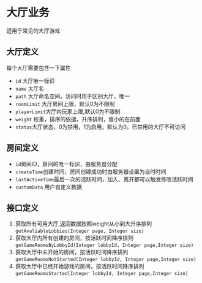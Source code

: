 # 大厅业务
适用于常见的大厅游戏
## 大厅定义
每个大厅需要包含一下属性
* `id` 大厅唯一标识
* `name` 大厅名
* `path` 大厅命名空间，访问时用于区别大厅，唯一
* `roomLimit` 大厅房间上限，默认0为不限制
* `playerLimit`大厅内玩家上限,默认0为不限制
* `weight` 权重，排序的依据，升序排列，值小的在前面
* `status`大厅状态，0为禁用，1为启用，默认为0。已禁用的大厅不可访问

## 房间定义
* `id`房间ID，房间的唯一标识，由服务器分配
* `createTime`创建时间，房间创建成功时由服务器设置为当时时间
* `lastActiveTime`最后一次的活跃时间，加入、离开都可以触发修改活跃时间
* `customData` 用户自定义数据

## 接口定义
1. 获取所有可用大厅,返回数据按照weight从小到大升序排列
 `getAvaliableLobbies(Integer page, Integer size)`
2. 获取大厅内所有创建的房间，按活跃时间降序排列`getGameRoomsByLobbyId(Integer lobbyId, Integer page,Integer size)`
3. 获取大厅中未开始的房间，按活跃时间降序排列`getGameRoomsNotStarted(Integer lobbyId, Integer page,Integer size)`
4. 获取大厅中已经开始游戏的房间，按活跃时间降序排列`getGameRoomsStarted(Integer lobbyId, Integer page,Integer size)`


